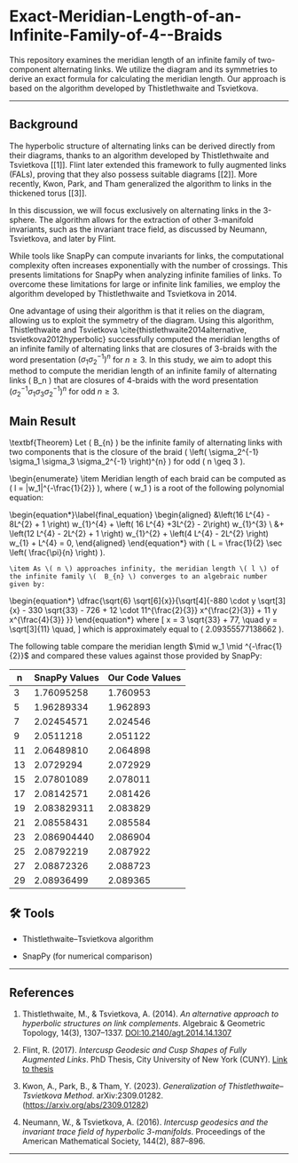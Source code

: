 # Exact-Meridian-Length-of-an-Infinite-Family-of-4--Braids

This repository examines the meridian length of an infinite family of two-component alternating links. We utilize the diagram and its symmetries to derive an exact formula for calculating the meridian length. Our approach is based on the algorithm developed by Thistlethwaite and Tsvietkova.

---


## Background
The hyperbolic structure of alternating links can be derived directly from their diagrams, thanks to an algorithm developed by Thistlethwaite and Tsvietkova [[1]]. Flint later extended this framework to fully augmented links (FALs), proving that they also possess suitable diagrams [[2]]. More recently, Kwon, Park, and Tham generalized the algorithm to links in the thickened torus [[3]].

In this discussion, we will focus exclusively on alternating links in the 3-sphere. The algorithm allows for the extraction of other 3-manifold invariants, such as the invariant trace field, as discussed by Neumann, Tsvietkova, and later by Flint.

While tools like SnapPy can compute invariants for links, the computational complexity often increases exponentially with the number of crossings. This presents limitations for SnapPy when analyzing infinite families of links. To overcome these limitations for large or infinite link families, we employ the algorithm developed by Thistlethwaite and Tsvietkova in 2014.

One advantage of using their algorithm is that it relies on the diagram, allowing us to exploit the symmetry of the diagram. Using this algorithm, Thistlethwaite and Tsvietkova \cite{thistlethwaite2014alternative, tsvietkova2012hyperbolic} successfully computed the meridian lengths of an infinite family of alternating links that are closures of $3$-braids with the word presentation $(\sigma_1 \sigma_2^{-1})^{n}$ for $n \geq 3$. In this study, we aim to adopt this method to compute the meridian length of an infinite family of alternating links \( B_n \) that are closures of $4$-braids with the word presentation $\left( \sigma_2^{-1} \sigma_{1} \sigma_{3} \sigma_2^{-1} \right)^{n}$ for odd $n \geq 3$.

## Main Result

\textbf{Theorem} 
Let \( B_{n} \) be the infinite family of alternating links with two components that is the closure of the braid \( \left( \sigma_2^{-1} \sigma_1 \sigma_3 \sigma_2^{-1} \right)^{n} \) for odd \( n \geq 3 \). 

\begin{enumerate}
    \item Meridian length of each braid can be computed as \( l = |w_1|^{-\frac{1}{2}} \), where \( w_1 \) is a root of the following polynomial equation:

\begin{equation*}\label{final_equation}
\begin{aligned}
    &\left(16 L^{4} - 8L^{2} + 1 \right) w_{1}^{4} 
    + \left( 16 L^{4} +3L^{2} - 2\right) w_{1}^{3} \\
    &+ \left(12 L^{4} - 2L^{2} + 1 \right) w_{1}^{2} 
    + \left(4 L^{4} - 2L^{2} \right) w_{1} 
    + L^{4} = 0,
\end{aligned}
\end{equation*}
with \( L = \frac{1}{2} \sec \left( \frac{\pi}{n} \right) \).
    
    \item As \( n \) approaches infinity, the meridian length \( l \) of the infinite family \(  B_{n} \) converges to an algebraic number given by:

\begin{equation*}
\dfrac{\sqrt{6} \sqrt[6]{x}}{\sqrt[4]{-880 \cdot y \sqrt[3]{x} - 330 \sqrt{33} - 726 + 12 \cdot 11^{\frac{2}{3}} x^{\frac{2}{3}} + 11 y x^{\frac{4}{3}} }}
\end{equation*}
 where 
\[
x = 3 \sqrt{33} + 77, \quad y = \sqrt[3]{11} \quad,
\]
which is approximately equal to \( 2.09355577138662 \).


The following table compare the meridian length $\mid w_1 \mid ^{-\frac{1}{2}}$ and compared these values against those provided by SnapPy:

| n   | SnapPy Values | Our Code Values |
| --- | ------------- | --------------- |
| 3   | 1.76095258    | 1.760953        |
| 5   | 1.96289334    | 1.962893        |
| 7   | 2.02454571    | 2.024546        |
| 9   | 2.0511218     | 2.051122        |
| 11  | 2.06489810    | 2.064898        |
| 13  | 2.0729294     | 2.072929        |
| 15  | 2.07801089    | 2.078011        |
| 17  | 2.08142571    | 2.081426        |
| 19  | 2.083829311   | 2.083829        |
| 21  | 2.08558431    | 2.085584        |
| 23  | 2.086904440   | 2.086904        |
| 25  | 2.08792219    | 2.087922        |
| 27  | 2.08872326    | 2.088723        |
| 29  | 2.08936499    | 2.089365        |

## 🛠 Tools

- Thistlethwaite–Tsvietkova algorithm
    
- SnapPy (for numerical comparison)
    
---

## References


1. Thistlethwaite, M., & Tsvietkova, A. (2014). _An alternative approach to hyperbolic structures on link complements_. Algebraic & Geometric Topology, 14(3), 1307–1337. [DOI:10.2140/agt.2014.14.1307](https://doi.org/10.2140/agt.2014.14.1307)
    
2. Flint, R. (2017). _Intercusp Geodesic and Cusp Shapes of Fully Augmented Links_. PhD Thesis, City University of New York (CUNY). [Link to thesis](https://academicworks.cuny.edu/gc_etds/2139)
    
3. Kwon, A., Park, B., & Tham, Y. (2023). _Generalization of Thistlethwaite–Tsvietkova Method_. arXiv:2309.01282. (https://arxiv.org/abs/2309.01282)
    
4. Neumann, W., & Tsvietkova, A. (2016). _Intercusp geodesics and the invariant trace field of hyperbolic 3-manifolds_. Proceedings of the American Mathematical Society, 144(2), 887–896. 


---
